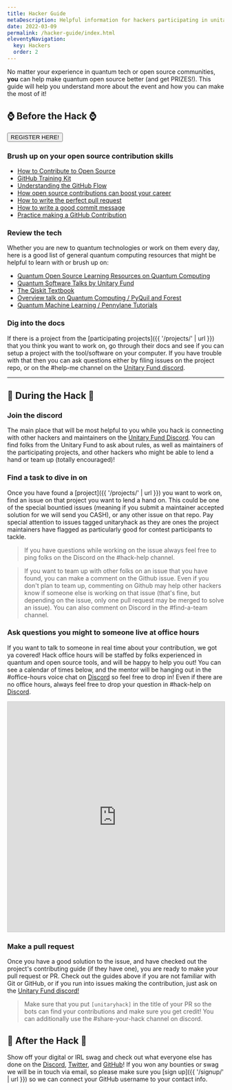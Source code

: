 ```yaml
---
title: Hacker Guide
metaDescription: Helpful information for hackers participating in unitaryhack
date: 2022-03-09
permalink: /hacker-guide/index.html
eleventyNavigation:
  key: Hackers
  order: 2
---
```



No matter your experience in quantum tech or open source communities, **you** can help make quantum open source better (and get PRIZES!). This guide will help you understand more about the event and how you can make the most of it!

## ⌚ Before the Hack ⌚

<button class="btn reg_btn" onclick="window.location.href='/signup/index.html';">REGISTER HERE!</button>

### Brush up on your open source contribution skills

- [How to Contribute to Open Source](https://opensource.guide/)
- [GitHub Training Kit](https://training.github.com/)
- [Understanding the GitHub Flow](https://guides.github.com/introduction/flow/)
- [How open source contributions can boost your career](https://opensource.com/article/19/5/how-get-job-doing-open-source)
- [How to write the perfect pull request](https://github.blog/2015-01-21-how-to-write-the-perfect-pull-request/)
- [How to write a good commit message](https://dev.to/chrissiemhrk/git-commit-message-5e21)
- [Practice making a GitHub Contribution](https://github.com/firstcontributions/first-contributions)

### Review the tech

Whether you are new to quantum technologies or work on them every day, here is a good list of general quantum computing resources that might be helpful to learn with or brush up on:

- [Quantum Open Source Learning Resources on Quantum Computing](https://qosf.org/learn_quantum/)
- [Quantum Software Talks by Unitary Fund](https://unitary.fund/talks.html)
- [The Qiskit Textbook](https://qiskit.org/textbook/preface.html)
- [Overview talk on Quantum Computing / PyQuil and Forest](https://skillsmatter.com/skillscasts/11929-programming-the-world-s-first-quantum-computers-using-forest)
- [Quantum Machine Learning / Pennylane Tutorials](https://pennylane.ai/qml/)

### Dig into the docs

If there is a project from the [participating projects]({{ '/projects/' | url }}) that you think you want to work on, go through their docs and see if you can setup a project with the tool/software on your computer. If you have trouble with that then you can ask questions either by filing issues on the project repo, or on the #help-me channel on the [Unitary Fund discord](http://discord.unitary.fund).

---
## 🔨 During the Hack 🔨

### Join the discord
The main place that will be most helpful to you while you hack is connecting with other hackers and maintainers on the [Unitary Fund Discord](http://discord.unitary.fund).
You can find folks from the Unitary Fund to ask about rules, as well as maintainers of the participating projects, and other hackers who might be able to lend a hand or team up (totally encouraged)!

### Find a task to dive in on

Once you have found a [project]({{ '/projects/' | url }}) you want to work on, find an issue on that project you want to lend a hand on.
This could be one of the special bountied issues (meaning if you submit a maintainer accepted solution for we will send you CASH), or any other issue on that repo.
Pay special attention to issues tagged unitaryhack as they are ones the project maintainers have flagged as particularly good for contest participants to tackle.

> If you have questions while working on the issue always feel free to ping folks on the Discord on the #hack-help channel.

> If you want to team up with other folks on an issue that you have found, you can make a comment on the Github issue. Even if you don't plan to team up, commenting on Github may help other hackers know if someone else is working on that issue (that's fine, but depending on the issue, only one pull request may be merged to solve an issue). You can also comment on Discord in the #find-a-team channel.

### Ask questions you might to someone live at office hours

If you want to talk to someone in real time about your contribution, we got ya covered! Hack office hours will be staffed by folks experienced in quantum and open source tools, and will be happy to help you out! You can see a calendar of times below, and the mentor will be hanging out in the #office-hours voice chat on [Discord](http://discord.unitary.fund) so feel free to drop in! Even if there are no office hours, always feel free to drop your question in #hack-help on [Discord](http://discord.unitary.fund).

<iframe class="airtable-embed" src="https://airtable.com/embed/shrY0gGMjY2aK3yT1?backgroundColor=pink" frameborder="0" onmousewheel="" width="100%" height="533" style="background: transparent; border: 1px solid #ccc;"></iframe>

### Make a pull request

Once you have a good solution to the issue, and have checked out the project's contributing guide (if they have one), you are ready to make your pull request or PR.
Check out the guides above if you are not familiar with Git or GitHub, or if you run into issues making the contribution, just ask on the [Unitary Fund discord!](http://discord.unitary.fund)

> Make sure that you put `[unitaryhack]` in the title of your PR so the bots can find your contributions and make sure you get credit! You can additionally use the #share-your-hack channel on discord.

## 🎉 After the Hack 🎉

Show off your digital or IRL swag and check out what everyone else has done on the [Discord](http://discord.unitary.fund), [Twitter](https://twitter.com/search?q=%23unitaryhack&src=typed_query&f=top), and [GitHub](https://github.com/search?q=unitaryhack)!
If you won any bounties or swag we will be in touch via email, so please make sure you [sign up]({{ '/signup/' | url }}) so we can connect your GitHub username to your contact info.
